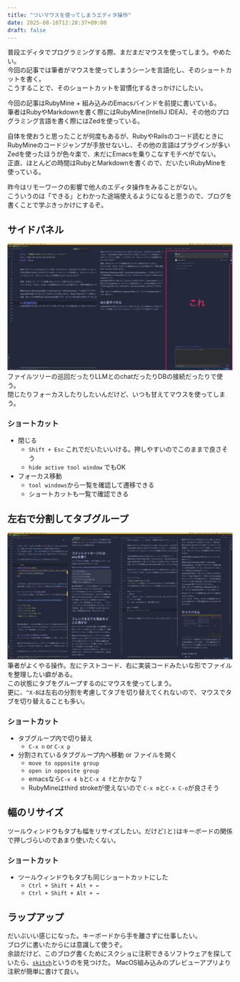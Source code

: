 ```yaml
---
title: "ついマウスを使ってしまうエディタ操作"
date: 2025-08-16T12:28:37+09:00
draft: false
---
```


普段エディタでプログラミングする際、まだまだマウスを使ってしまう。やめたい。  
今回の記事では筆者がマウスを使ってしまうシーンを言語化し、そのショートカットを書く。  
こうすることで、そのショートカットを習慣化するきっかけにしたい。

今回の記事はRubyMine + 組み込みのEmacsバインドを前提に書いている。  
筆者はRubyやMarkdownを書く際にはRubyMine(IntelliJ IDEA)、その他のプログラミング言語を書く際にはZedを使っている。  

自体を使おうと思ったことが何度もあるが、RubyやRailsのコード読むときにRubyMineのコードジャンプが手放せないし、その他の言語はプラグインが多いZedを使ったほうが色々楽で、未だにEmacsを乗りこなすモチベがでない。    
正直、ほとんどの時間はRubyとMarkdownを書くので、だいたいRubyMineを使っている。

昨今はリモーワークの影響で他人のエディタ操作をみることがない。  
こういうのは「できる」とわかった途端使えるようになると思うので、ブログを書くことで学ぶきっかけにするぞ。    

## サイドパネル
![img_1.png](/img_1.png)
ファイルツリーの巡回だったりLLMとのchatだったりDBの接続だったりで使う。  
閉じたりフォーカスしたりしたいんだけど、いつも甘えてマウスを使ってしまう。  

### ショートカット
- 閉じる
  - `Shift + Esc` これでだいたいいける。押しやすいのでこのままで良さそう
  - `hide active tool window` でもOK
- フォーカス移動
  - `tool windows`から一覧を確認して遷移できる
  - ショートカットも一覧で確認できる

## 左右で分割してタブグループ
![img_2.png](/img_2.png)
筆者がよくやる操作。左にテストコード、右に実装コードみたいな形でファイルを整理したい癖がある。    
この状態にタブをグループするのにマウスを使ってしまう。  
更に、`^X-B`は左右の分割を考慮してタブを切り替えてくれないので、マウスでタブを切り替えることも多い。

### ショートカット
- タブグループ内で切り替え
  - `C-x n` or `C-x p`
- 分割されているタブグループ内へ移動 or ファイルを開く
  - `move to opposite group` 
  - `open in opposite group`
  - emacsなら`C-x 4 b`と`C-x 4 f`とかかな？
  - RubyMineはthird strokeが使えないので `C-x m`と`C-x C-o`が良さそう

## 幅のリサイズ
ツールウィンドウもタブも幅をリサイズしたい。だけど`[`と`]`はキーボードの関係で押しづらいのであまり使いたくない。

### ショートカット
- ツールウィンドウもタブも同じショートカットにした
  - `Ctrl + Shift + Alt + ←`
  - `Ctrl + Shift + Alt + →` 


## ラップアップ
だいぶいい感じになった。キーボードから手を離さずに仕事したい。  
ブログに書いたからには意識して使うぞ。  
余談だけど、このブログ書くためにスクショに注釈できるソフトウェアを探していたら、[`skitch`](https://apps.apple.com/jp/app/skitch-%E6%92%AE%E3%82%8B-%E6%8F%8F%E3%81%8D%E8%BE%BC%E3%82%80-%E5%85%B1%E6%9C%89%E3%81%99%E3%82%8B/id425955336)というのを見つけた。
MacOS組み込みのプレビューアプリより注釈が簡単に書けて良い。





